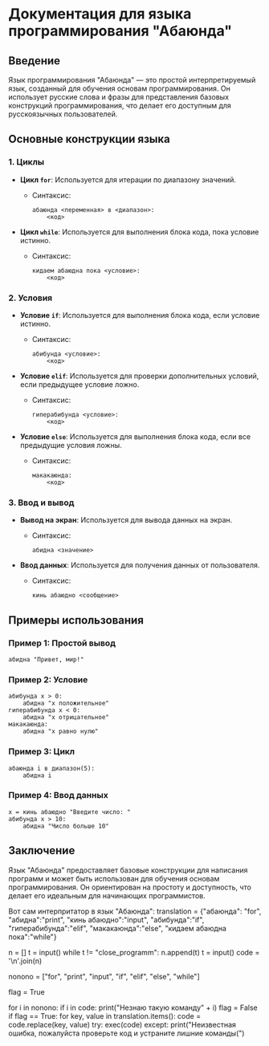 # Документация для языка программирования "Абаюнда"

## Введение

Язык программирования "Абаюнда" — это простой интерпретируемый язык, созданный для обучения основам программирования. Он использует русские слова и фразы для представления базовых конструкций программирования, что делает его доступным для русскоязычных пользователей. 

## Основные конструкции языка

### 1. Циклы

- **Цикл `for`**: Используется для итерации по диапазону значений.
  - Синтаксис: 
    ```
    абаюнда <переменная> в <диапазон>:
        <код>
    ```

- **Цикл `while`**: Используется для выполнения блока кода, пока условие истинно.
  - Синтаксис:
    ```
    кидаем абаюдна пока <условие>:
        <код>
    ```

### 2. Условия

- **Условие `if`**: Используется для выполнения блока кода, если условие истинно.
  - Синтаксис:
    ```
    абибунда <условие>:
        <код>
    ```

- **Условие `elif`**: Используется для проверки дополнительных условий, если предыдущее условие ложно.
  - Синтаксис:
    ```
    гиперабибунда <условие>:
        <код>
    ```

- **Условие `else`**: Используется для выполнения блока кода, если все предыдущие условия ложны.
  - Синтаксис:
    ```
    макакаюнда:
        <код>
    ```

### 3. Ввод и вывод

- **Вывод на экран**: Используется для вывода данных на экран.
  - Синтаксис:
    ```
    абидна <значение>
    ```

- **Ввод данных**: Используется для получения данных от пользователя.
  - Синтаксис:
    ```
    кинь абаюдно <сообщение>
    ```

## Примеры использования

### Пример 1: Простой вывод

```plaintext
абидна "Привет, мир!"
```

### Пример 2: Условие

```plaintext
абибунда x > 0:
    абидна "x положительное"
гиперабибунда x < 0:
    абидна "x отрицательное"
макакаюнда:
    абидна "x равно нулю"
```

### Пример 3: Цикл

```plaintext
абаюнда i в диапазон(5):
    абидна i
```

### Пример 4: Ввод данных

```plaintext
x = кинь абаюдно "Введите число: "
абибунда x > 10:
    абидна "Число больше 10"
```

## Заключение

Язык "Абаюнда" предоставляет базовые конструкции для написания программ и может быть использован для обучения основам программирования. Он ориентирован на простоту и доступность, что делает его идеальным для начинающих программистов.


Вот сам интерпритатор в язык "Абаюнда":
translation = {"абаюнда": "for", "абидна":"print", "кинь абаюдно":"input", "абибунда":"if", "гиперабибунда":"elif", "макакаюнда":"else", "кидаем абаюдна пока":"while"}

n = []
t = input()
while t != "close_programm":
    n.append(t)
    t = input()
code = '\n'.join(n)

nonono = ["for", "print", "input", "if", "elif", "else", "while"]

flag = True

for i in nonono:
    if i in code:
        print("Незнаю такую команду" + i)
        flag = False
if flag == True:
    for key, value in translation.items():
        code = code.replace(key, value)
    try:
        exec(code)
    except:
        print("Неизвестная ошибка, пожалуйста проверьте код и устраните лишние команды(")
